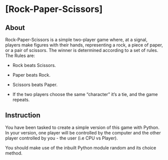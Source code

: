 # [Rock-Paper-Scissors]

## About

Rock-Paper-Scissors is a simple two-player game where, at a signal, players make figures with their hands, representing a rock, a piece of paper, or a pair of scissors. The winner is determined according to a set of rules.
The Rules are:

* Rock beats Scissors.

* Paper beats Rock.

* Scissors beats Paper.

* If the two players choose the same “character” it’s a tie, and the game repeats.

## Instruction

You have been tasked to create a simple version of this game with Python. In your version, one player will be controlled by the computer and the other player controlled by you - the user (i.e CPU vs Player).

You should make use of the inbuilt Python module random and its choice method.
